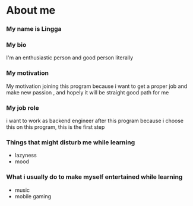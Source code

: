 # About me
### My name is Lingga
### My bio
I'm an enthusiastic person and good person literally
### My motivation
My motivation joining this program because i want to get a proper job and make new passion , and hopely it will be straight good path for me
### My job role
i want to work as backend engineer after this program because i choose this on this program, this is the first step
### Things that might disturb me while learning
- lazyness
- mood
### What i usually do to make myself entertained while learning
- music
- mobile gaming